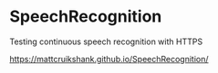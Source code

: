 # SpeechRecognition
Testing continuous speech recognition with HTTPS

https://mattcruikshank.github.io/SpeechRecognition/
